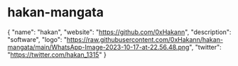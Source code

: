 # hakan-mangata
{
  "name": "hakan",
  "website": "https://github.com/0xHakann",
  "description": "software",
  "logo": "https://raw.githubusercontent.com/0xHakann/hakan-mangata/main/WhatsApp-Image-2023-10-17-at-22.56.48.png",
  "twitter": "https://twitter.com/hakan_1315"
}
